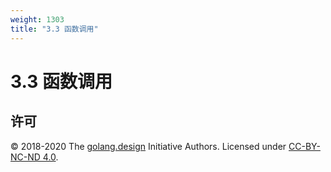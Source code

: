```yaml
---
weight: 1303
title: "3.3 函数调用"
---
```


# 3.3 函数调用



## 许可

&copy; 2018-2020 The [golang.design](https://golang.design) Initiative Authors. Licensed under [CC-BY-NC-ND 4.0](https://creativecommons.org/licenses/by-nc-nd/4.0/).